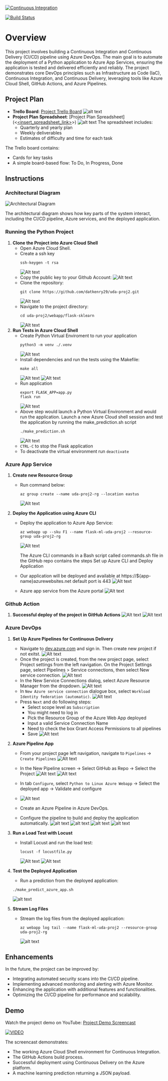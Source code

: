 [![Continuous Integration](https://github.com/aiy6u/udacity-devops-project2/actions/workflows/main.yaml/badge.svg)](https://github.com/aiy6u/udacity-devops-project2/actions/workflows/main.yaml)

[![Build Status](https://dev.azure.com/rogzitiger/udacity-prj2/_apis/build/status%2Faiy6u.udacity-devops-project2?branchName=main)](https://dev.azure.com/rogzitiger/udacity-prj2/_build/latest?definitionId=1&branchName=main)

# Overview

This project involves building a Continuous Integration and Continuous Delivery (CI/CD) pipeline using Azure DevOps. The main goal is to automate the deployment of a Python application to Azure App Services, ensuring the application is tested and delivered efficiently and reliably. The project demonstrates core DevOps principles such as Infrastructure as Code (IaC), Continuous Integration, and Continuous Delivery, leveraging tools like Azure Cloud Shell, GitHub Actions, and Azure Pipelines.

## Project Plan

- **Trello Board**: [Project Trello Board](https://trello.com/b/8pjBzyIy/flash-ml-services)
  ![alt text](image-2.png)
- **Project Plan Spreadsheet**: [Project Plan Spreadsheet](<[<insert_spreadsheet_link>](https://docs.google.com/spreadsheets/d/10zMBO-x67xXOp5N98M_k8uJPoaU8olRDhMRQxe36eSA/edit?usp=sharing)>)
  ![alt text](image-1.png)
  The spreadsheet includes:
  - Quarterly and yearly plan
  - Weekly deliverables
  - Estimates of difficulty and time for each task

The Trello board contains:

- Cards for key tasks
- A simple board-based flow: To Do, In Progress, Done

## Instructions

### Architectural Diagram

![Architectural Diagram](UdaPrj2.png)

The architectural diagram shows how key parts of the system interact, including the CI/CD pipeline, Azure services, and the deployed application.

### Running the Python Project

1. **Clone the Project into Azure Cloud Shell**
   - Open Azure Cloud Shell.
   - Create a ssh key
     ```
     ssh-keygen -t rsa
     ```
     ![Alt text](images/image.png)
   - Copy the public key to your Github Account:
     ![Alt text](image.png)
   - Clone the repository:
     ```
     git clone https://github.com/datkenry29/uda-proj2.git
     ```
     ![Alt text](image-1.png)
   - Navigate to the project directory:
     ```
     cd uda-proj2/webapp/flask-sklearn
     ```
     ![Alt text](image-2.png)
2. **Run Tests in Azure Cloud Shell**
   - Create Python Virtual Enviroment to run your application
     ```
     python3 -m venv ./.venv
     ```
     ![Alt text](image-4.png)
   - Install dependencies and run the tests using the Makefile:
     ```
     make all
     ```
     ![Alt text](image-3.png)
     ![Alt text](image-5.png)
   - Run application
     ```
     export FLASK_APP=app.py
     flask run
     ```
     ![Alt text](image-6.png)
   - Above step would launch a Python Virtual Environment and would run the application. Launch a new Azure Cloud shell session and test the application by running the make_prediction.sh script
     ```
     ./make_prediction.sh
     ```
     ![Alt text](image-7.png)
   - `CTRL-C` to stop the Flask application
   - To deactivate the virtual environment run `deactivate`

### Azure App Service

1. **Create new Resource Group**
   - Run command below:
     ```
     az group create --name uda-proj2-rg --location eastus
     ```
     ![Alt text](image-8.png)
2. **Deploy the Application using Azure CLI**

   - Deploy the application to Azure App Service:

     ```
     az webapp up --sku F1 --name flask-ml-uda-proj2 --resource-group uda-proj2-rg
     ```

     ![Alt text](image-9.png)

     The Azure CLI commands in a Bash script called commands.sh file in the GitHub repo contains the steps Set up Azure CLI and Deploy Application

   - Our application will be deployed and available at https://${app-name}azurewebsites.net default port is 443
     ![Alt text](image-10.png)
   - Azure app service from the Azure portal
     ![Alt text](image-11.png)

### Github Action

1. **Successful deploy of the project in GitHub Actions**
   ![Alt text](image-12.png)
   ![Alt text](image-13.png)

### Azure DevOps

1. **Set Up Azure Pipelines for Continuous Delivery**
   - Navigate to [dev.azure.com](dev.azure.com) and sign in. Then create new project if not exitst.
     ![Alt text](image-18.png)
   - Once the project is created, from the new project page, select Project settings from the left navigation. On the Project Settings page, select Pipelines > Service connections, then select New service connection.
     ![Alt text](image-19.png)
   - In the New Service Connections dialog, select Azure Resource Manager from the dropdown.
     ![Alt text](image-20.png)
   - In `New Azure service connection` dialogue box, select `Workload Identity federation (automatic)`.
     ![Alt text](image-14.png)
   - Press `Next` and do following steps:
     - Select scope level as `Subscription`
     - You might need to log in
     - Pick the Resource Group of the Azure Web App deployed
     - Input a valid Service Connection Name
     - Need to check the box Grant Access Permissions to all pipelines
     - Save
       ![Alt text](image-15.png)
2. **Azure Pipeline App**

   - From your project page left navigation, navigate to `Pipelines` -> `Create Pipelines`
     ![Alt text](image-16.png)
   - In the New Pipeline screen -> Select GitHub as Repo -> Select the Project
     ![Alt text](image-17.png)
     ![Alt text](image-21.png)
   - In tab `Configure`, select `Python to Linux Azure Webapp` -> Select the deployed app -> Validate and configure
   - ![Alt text](image-24.png)

   - Create an Azure Pipeline in Azure DevOps.
   - Configure the pipeline to build and deploy the application automatically.
     ![alt text](imgs/image-29.png)
     ![alt text](imgs/image-30.png)
     ![alt text](imgs/image-31.png)
     ![alt text](image.png)

3. **Run a Load Test with Locust**

   - Install Locust and run the load test:
     ```
     locust -f locustfile.py
     ```
     ![Alt text](image-23.png)
     ![Alt text](image-25.png)

4. **Test the Deployed Application**

   - Run a prediction from the deployed application:

   ```
   ./make_predict_azure_app.sh
   ```

   ![alt text](imgs/image-35.png)

5. **Stream Log Files**
   - Stream the log files from the deployed application:
     ```
     az webapp log tail --name flask-ml-uda-proj2 --resource-group uda-proj2-rg
     ```
     ![alt text](imgs/image-36.png)

## Enhancements

In the future, the project can be improved by:

- Integrating automated security scans into the CI/CD pipeline.
- Implementing advanced monitoring and alerting with Azure Monitor.
- Enhancing the application with additional features and functionalities.
- Optimizing the CI/CD pipeline for performance and scalability.

## Demo

Watch the project demo on YouTube: [Project Demo Screencast](https://youtu.be/RRiSDREKKq4)

[![VIDEO](https://img.youtube.com/vi/RRiSDREKKq4/0.jpg)](https://www.youtube.com/watch?v=RRiSDREKKq4)

The screencast demonstrates:

- The working Azure Cloud Shell environment for Continuous Integration.
- The GitHub Actions build process.
- Successful deployment using Continuous Delivery on the Azure platform.
- A machine learning prediction returning a JSON payload.
